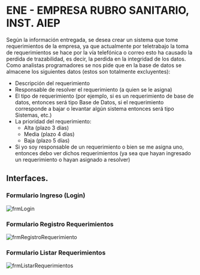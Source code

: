 # ENE - EMPRESA RUBRO SANITARIO, INST. AIEP

Según la información entregada, se desea crear un sistema que tome requerimientos de la empresa, ya que actualmente por teletrabajo la toma de requerimientos se hace por la vía telefónica o correo esto ha causado la perdida de trazabilidad, es decir, la perdida en la integridad de los datos. Como analistas programadores se nos pide que en la base de datos se almacene los siguientes datos (estos son totalmente excluyentes): 
- Descripción del requerimiento 
- Responsable de resolver el requerimiento (a quien se le asigna)     
- El tipo de requerimiento (por ejemplo, si es un requerimiento de base de datos, entonces será tipo Base de Datos, si el requerimiento corresponde a bajar o levantar algún sistema entonces será tipo Sistemas, etc.) 
-  La prioridad del requerimiento:  
	- Alta (plazo 3 días)
	- Media (plazo 4 días) 
	- Baja (plazo 5 días) 
-  Si yo soy responsable de un requerimiento o bien se me asigna uno, entonces debo ver dichos requerimientos (ya sea que hayan ingresado un requerimiento o hayan asignado a resolver)

## Interfaces.
### Formulario **Ingreso (Login)**
![frmLogin](https://user-images.githubusercontent.com/51731637/101692971-bf39dd80-3a4f-11eb-92bb-44fb1fcd1c2c.PNG)

### Formulario **Registro Requerimientos**
![frmRegistroRequerimiento](https://user-images.githubusercontent.com/51731637/101693236-1770df80-3a50-11eb-9553-77eb1220e7f6.PNG)

### Formulario **Listar Requerimientos**
![frmListarRequerimientos](https://user-images.githubusercontent.com/51731637/101693578-982fdb80-3a50-11eb-91c5-8f675b4e670d.PNG)


